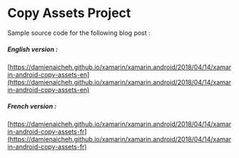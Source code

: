 # Copy Assets Project

Sample source code for the following blog post :

##### English version :
[https://damienaicheh.github.io/xamarin/xamarin.android/2018/04/14/xamarin-android-copy-assets-en](https://damienaicheh.github.io/xamarin/xamarin.android/2018/04/14/xamarin-android-copy-assets-en)

##### French version :
[https://damienaicheh.github.io/xamarin/xamarin.android/2018/04/14/xamarin-android-copy-assets-fr](https://damienaicheh.github.io/xamarin/xamarin.android/2018/04/14/xamarin-android-copy-assets-fr)